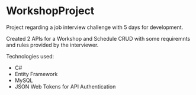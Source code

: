 # WorkshopProject
Project regarding a job interview challenge with 5 days for development.

Created 2 APIs for a Workshop and Schedule CRUD with some requiremnts and rules provided by the interviewer.

Technologies used:
 - C#
 - Entity Framework
 - MySQL
 - JSON Web Tokens for API Authentication
